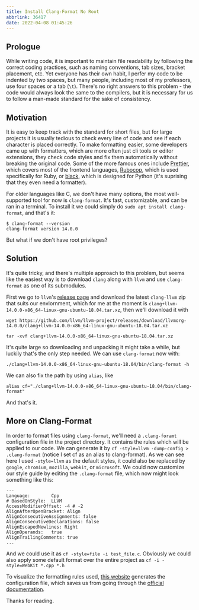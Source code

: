 ```yaml
---
title: Install Clang-Format No Root
abbrlink: 36417
date: 2022-04-08 01:45:26
---
```


## Prologue

While writing code, it is important to maintain file readability by following the correct coding practices, such as naming conventions, tab sizes, bracket placement, etc. Yet everyone has their own habit, I perfer my code to be indented by two spaces, but many people, including most of my professors, use four spaces or a tab (`\t`). There's no right answers to this problem - the code would always look the same to the compilers, but it is necessary for us to follow a man-made standard for the sake of consistency.

## Motivation

It is easy to keep track with the standard for short files, but for large projects it is usually tedious to check every line of code and see if each character is placed correctly. To make formatting easier, some developers came up with formatters, which are more often just cli tools or editor extensions, they check code styles and fix them automatically without breaking the original code. Some of the more famous ones include [Prettier](https://prettier.io/), which covers most of the frontend languages, [Rubocop](https://rubocop.org/), which is used specifically for Ruby, or [black](https://black.readthedocs.io/en/stable/), which is designed for Python (it's suprising that they even need a formatter).

For older languages like C, we don't have many options, the most well-supported tool for now is `clang-format`. It's fast, customizable, and can be ran in a terminal. To install it we could simply do `sudo apt install clang-format`, and that's it:

```
$ clang-format --version
clang-format version 14.0.0
```

But what if we don't have root privileges?

## Solution

It's quite tricky, and there's multiple approach to this problem, but seems like the easiest way is to download `clang` along with `llvm` and use `clang-format` as one of its submodules.

First we go to `llvm`'s [release page](https://github.com/llvm/llvm-project/releases) and download the latest `clang-llvm` zip that suits our enviornment, which for me at the moment is `clang+llvm-14.0.0-x86_64-linux-gnu-ubuntu-18.04.tar.xz`, then we'll download it with

```
wget https://github.com/llvm/llvm-project/releases/download/llvmorg-14.0.0/clang+llvm-14.0.0-x86_64-linux-gnu-ubuntu-18.04.tar.xz

tar -xvf clang+llvm-14.0.0-x86_64-linux-gnu-ubuntu-18.04.tar.xz
```

It's quite large so downloading and unpacking it might take a while, but luckily that's the only step needed. We can use `clang-format` now with:

```
./clang+llvm-14.0.0-x86_64-linux-gnu-ubuntu-18.04/bin/clang-format -h
```

We can also fix the path by using `alias`, like

```
alias cf="./clang+llvm-14.0.0-x86_64-linux-gnu-ubuntu-18.04/bin/clang-format"
```

And that's it.

## More on Clang-Format

In order to format files using `clang-format`, we'll need a `.clang-foramt` configuration file in the project directory. It contains the rules which will be applied to our code. We can generate it by `cf -style=llvm -dump-config > .clang-format` (notice I set cf as an alias to clang-format). As we can see here I used `-style=llvm` as the default styles, it could also be replaced by `google`, `chromium`, `mozilla`, `webkit`, or `microsoft`. We could now customize our style guide by editing the `.clang-format` file, which now might look something like this:

```
---
Language:        Cpp
# BasedOnStyle:  LLVM
AccessModifierOffset: -4 # -2
AlignAfterOpenBracket: Align
AlignConsecutiveAssignments: false
AlignConsecutiveDeclarations: false
AlignEscapedNewlines: Right
AlignOperands:   true
AlignTrailingComments: true
...
```

And we could use it as `cf -style=file -i test_file.c`. Obviously we could also apply some default format over the entire project as `cf -i -style=WebKit *.cpp *.h`

To visualize the formatting rules used, [this website](https://zed0.co.uk/clang-format-configurator/) generates the configuration file, which saves us from going through the [official documentation](https://clang.llvm.org/docs/ClangFormatStyleOptions.html).

Thanks for reading.


